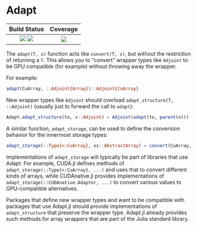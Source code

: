 # Adapt

| **Build Status**                                      | **Coverage**                    |
|:-----------------------------------------------------:|:-------------------------------:|
| [![][ci-img]][ci-url] [![][pkgeval-img]][pkgeval-url] | [![][codecov-img]][codecov-url] |

[ci-img]: https://github.com/JuliaGPU/Adapt.jl/workflows/Test/badge.svg
[ci-url]: https://github.com/JuliaGPU/Adapt.jl/actions?query=workflow:Test

[pkgeval-img]: https://juliaci.github.io/NanosoldierReports/pkgeval_badges/A/Adapt.svg
[pkgeval-url]: https://juliaci.github.io/NanosoldierReports/pkgeval_badges/A/Adapt.html

[codecov-img]: https://codecov.io/gh/JuliaGPU/Adapt.jl/branch/master/graph/badge.svg
[codecov-url]: https://codecov.io/gh/JuliaGPU/Adapt.jl

The `adapt(T, x)` function acts like `convert(T, x)`, but without the
restriction of returning a `T`. This allows you to "convert" wrapper types like
`Adjoint` to be GPU compatible (for example) without throwing away the wrapper.

For example:

```julia
adapt(CuArray, ::Adjoint{Array})::Adjoint{CuArray}
```

New wrapper types like `Adjoint` should overload `adapt_structure(T, ::Adjoint)`
(usually just to forward the call to `adapt`):

```julia
Adapt.adapt_structure(to, x::Adjoint) = Adjoint(adapt(to, parent(x)))
```

A similar function, `adapt_storage`, can be used to define the conversion
behavior for the innermost storage types:

```julia
adapt_storage(::Type{<:CuArray}, xs::AbstractArray) = convert(CuArray, xs)
```

Implementations of `adapt_storage` will typically be part of libraries that use
Adapt. For example, CUDA.jl defines methods of
`adapt_storage(::Type{<:CuArray}, ...)` and uses that to convert different kinds
of arrays, while CUDAnative.jl provides implementations of
`adapt_storage(::CUDAnative.Adaptor, ...)` to convert various values to
GPU-compatible alternatives.

Packages that define new wrapper types and want to be compatible with packages
that use Adapt.jl should provide implementations of `adapt_structure` that
preserve the wrapper type. Adapt.jl already provides such methods for array
wrappers that are part of the Julia standard library.
